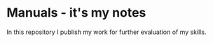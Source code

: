 # Manuals - it's my notes

In this repository I publish my work for further evaluation of my skills.
